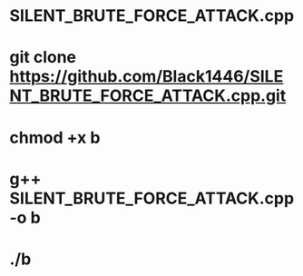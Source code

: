 # SILENT_BRUTE_FORCE_ATTACK.cpp

# git clone https://github.com/Black1446/SILENT_BRUTE_FORCE_ATTACK.cpp.git

# chmod +x b

# g++ SILENT_BRUTE_FORCE_ATTACK.cpp -o b

# ./b
